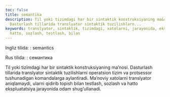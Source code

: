 ```yaml
---
toc: false
title: semantika
description: Til yoki tizimdagi har bir sintaktik konstruksiyaning ma&rsquo;nosi.
  Dasturlash tillarida translyator sintaktik tuzilishlarn...
keywords: translyator, sintaktik, tizimdagi, xatolarni, jarayonida, ekspluatatsiya,
  hatto, sozlash, testlash, bilan
---
```


Ingliz tilida:
:   semantics

Rus tilida:
:   семантика

Til yoki tizimdagi har bir sintaktik konstruksiyaning ma’nosi. Dasturlash tillarida translyator sintaktik tuzilishlarni operatsion tizim va protsessor tushunadigan komandalarga aylantiradi. Ma’noviy xatolarni translyator aniqlamaydi, ularni qidirib topish bilan testlash, sozlash va hatto ekspluatatsiya jarayonida odam shug‘ullanadi.